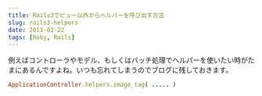 ```yaml
---
title: Rails3でビュー以外からヘルパーを呼び出す方法
slug: rails3-helpers
date: 2011-02-22
tags: [Ruby, Rails]
---
```


例えばコントローラやモデル、もしくはバッチ処理でヘルパーを使いたい時がたまにあるんですよね。いつも忘れてしまうのでブログに残しておきます。

```ruby
ApplicationController.helpers.image_tag( ..... )
```
